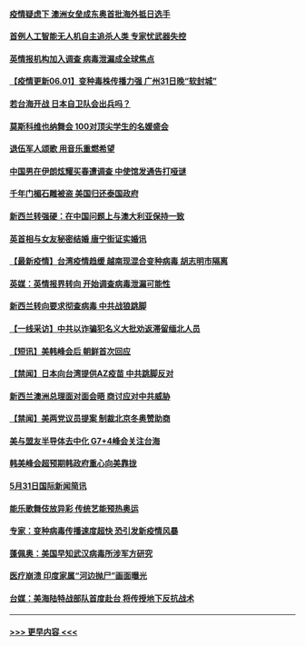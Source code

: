 #### [疫情疑虑下 澳洲女垒成东奥首批海外抵日选手](../pages/prog202/a103132182.md?t=06011102) 
#### [首例人工智能无人机自主追杀人类 专家忧武器失控](../pages/prog202/a103131752.md?t=06011102) 
#### [英情报机构加入调查 病毒泄漏成全球焦点](../pages/prog202/a103132115.md?t=06011102) 
#### [【疫情更新06.01】变种毒株传播力强 广州31日晚“软封城”](../pages/prog202/a103114528.md?t=06011102) 
#### [若台海开战 日本自卫队会出兵吗？](../pages/prog202/a103132067.md?t=06011102) 
#### [莫斯科维也纳舞会 100对顶尖学生的名媛盛会](../pages/prog202/a103132026.md?t=06011102) 
#### [退伍军人颂歌 用音乐重燃希望](../pages/prog202/a103132012.md?t=06011102) 
#### [中国男在伊朗炫耀买春遭调查 中使馆发通告打哑谜](../pages/prog202/a103131929.md?t=06011102) 
#### [千年门楣石雕被盗 美国归还泰国政府](../pages/prog202/a103131999.md?t=06011102) 
#### [新西兰转强硬：在中国问题上与澳大利亚保持一致](../pages/prog202/a103130558.md?t=06011102) 
#### [英首相与女友秘密结婚 唐宁街证实婚讯](../pages/prog202/a103131995.md?t=06011102) 
#### [【最新疫情】台湾疫情趋缓 越南现混合变种病毒 胡志明市隔离](../pages/prog202/a103131821.md?t=06011102) 
#### [英媒：英情报界转向 开始调查病毒泄漏可能性](../pages/prog202/a103131895.md?t=06011102) 
#### [新西兰转向要求彻查病毒 中共战狼跳脚](../pages/prog202/a103131909.md?t=06011102) 
#### [【一线采访】中共以诈骗犯名义大批劝返滞留缅北人员](../pages/prog202/a103131847.md?t=06011102) 
#### [【短讯】美韩峰会后 朝鲜首次回应](../pages/prog202/a103131839.md?t=06011102) 
#### [【禁闻】日本向台湾提供AZ疫苗 中共跳脚反对](../pages/prog202/a103131829.md?t=06011102) 
#### [新西兰澳洲总理面对面会晤 商讨应对中共威胁](../pages/prog202/a103131844.md?t=06011102) 
#### [【禁闻】美两党议员提案 制裁北京冬奥赞助商](../pages/prog202/a103131779.md?t=06011102) 
#### [美与盟友半导体去中化 G7+4峰会关注台海](../pages/prog202/a103131783.md?t=06011102) 
#### [韩美峰会超预期韩政府重心向美靠拢](../pages/prog202/a103131762.md?t=06011102) 
#### [5月31日国际新闻简讯](../pages/prog202/a103131546.md?t=06011102) 
#### [能乐歌舞伎放异彩 传统艺能预热奥运](../pages/prog202/a103131556.md?t=06011102) 
#### [专家：变种病毒传播速度超快 恐引发新疫情风暴](../pages/prog202/a103131525.md?t=06011102) 
#### [蓬佩奥：美国早知武汉病毒所涉军方研究](../pages/prog202/a103131484.md?t=06011102) 
#### [医疗崩溃 印度家属“河边抛尸”画面曝光](../pages/prog202/a103131482.md?t=06011102) 
#### [台媒：美海陆特战部队首度赴台 将传授地下反抗战术](../pages/prog202/a103131471.md?t=06011102) 

----
#### [ >>> 更早内容 <<< ](../indexes/prog202-earlier.md)
